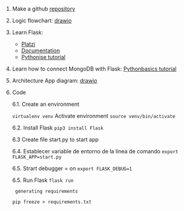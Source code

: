 1. Make a github [repository](https://github.com/isabelyb/apalabrados) 
2. Logic flowchart: [drawio](https://app.diagrams.net/)
3. Learn Flask: 
    * [Platzi](https://platzi.com/clases/flask/)
    * [Documentation](https://palletsprojects.com/p/flask/)
    * [Pythonise tutorial](https://pythonise.com/series/learning-flask/flask-application-structure)
4. Learn how to connect MongoDB with Flask:
    [Pythonbasics tutorial](https://pythonbasics.org/flask-mongodb/)
5. Architecture App diagram: [drawio](https://app.diagrams.net/)

6. Code  

    6.1. Create an environment 

    ```virtualenv venv```
    Activate environment
    ```source venv/bin/activate```

    6.2. Install Flask
    ```pip3 install Flask```
    
    6.3 Create file start.py to start app

    6.4. Establecer variable de entorno de la línea de comando
    ```export FLASK_APP=start.py```

    6.5. Strart debugger = on
    ```export FLASK_DEBUG=1```

    6.5. Run Flask
        ```flask run```

        generating requirements

    ```pip freeze > requirements.txt```





